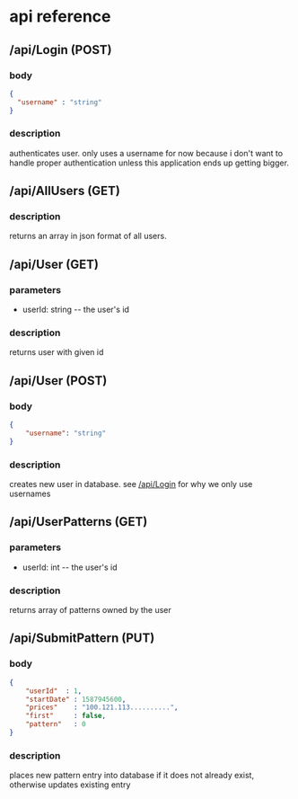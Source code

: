 # api reference

## /api/Login (POST)

### body

```json
{
  "username" : "string"
}
```

### description

authenticates user. only uses a username for now because i don't want to handle proper authentication unless this application ends up getting bigger.

## /api/AllUsers (GET)

### description

returns an array in json format of all users.

## /api/User (GET)

### parameters

- userId: string -- the user's id

### description

returns user with given id

## /api/User (POST)

### body

```json
{
    "username": "string"
}
```

### description

creates new user in database. see [/api/Login](#/api/Login-(POST)) for why we only use usernames

## /api/UserPatterns (GET)

### parameters

- userId: int -- the user's id

### description

returns array of patterns owned by the user

## /api/SubmitPattern (PUT)

### body

```json
{
    "userId"  : 1,
    "startDate" : 1587945600,
    "prices"    : "100.121.113..........",
    "first"     : false,
    "pattern"   : 0
}
```

### description

places new pattern entry into database if it does not already exist, otherwise updates existing entry